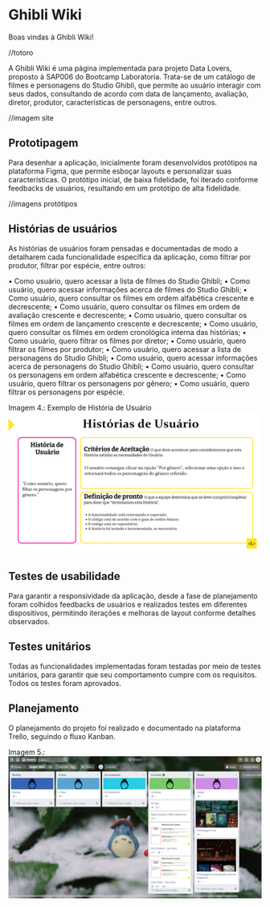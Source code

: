 
# Ghibli Wiki

Boas vindas à Ghibli Wiki! 

//totoro

A Ghibli Wiki é uma página implementada para projeto Data Lovers, proposto à SAP006 do Bootcamp Laboratoria.
Trata-se de um catálogo de filmes e personagens do Studio Ghibli,
que permite ao usuário interagir com seus dados, consultando de acordo com data de lançamento, avaliação, diretor, produtor, características de personagens, entre outros.

//imagem site

## Prototipagem
Para desenhar a aplicação, inicialmente foram desenvolvidos protótipos na
plataforma Figma, que permite esboçar layouts e personalizar suas características.
O protótipo inicial, de baixa fidelidade, foi iterado conforme feedbacks de usuários, 
resultando em um protótipo de alta fidelidade.

//imagens protótipos

## Histórias de usuários
As histórias de usuários foram pensadas e documentadas de modo a detalharem cada funcionalidade específica da aplicação, como filtrar por produtor, filtrar por espécie, entre outros:

• Como usuário, quero acessar a lista de filmes do Studio Ghibli;
• Como usuário, quero acessar informações acerca de filmes do Studio Ghibli;
• Como usuário, quero consultar os filmes em ordem alfabética crescente e decrescente;
• Como usuário, quero consultar os filmes em ordem de avaliação crescente e decrescente;
• Como usuário, quero consultar os filmes em ordem de lançamento crescente e decrescente;
• Como usuário, quero consultar os filmes em ordem cronológica interna das histórias;
• Como usuário, quero filtrar os filmes por diretor;
• Como usuário, quero filtrar os filmes por produtor;
• Como usuário, quero acessar a lista de personagens do Studio Ghibli;
• Como usuário, quero acessar informações acerca de personagens do Studio Ghibli;
• Como usuário, quero consultar os personagens em ordem alfabética crescente e decrescente;
• Como usuário, quero filtrar os personagens por gênero;
• Como usuário, quero filtrar os personagens por espécie. 

Imagem 4.: Exemplo de História de Usuário
<img src="https://github.com/lyandrasaito/SAP006-data-lovers/blob/main/src/img/usExample.png" /> 


## Testes de usabilidade
Para garantir a responsividade da aplicação, desde a fase de planejamento foram
colhidos feedbacks de usuários e realizados testes em diferentes dispositivos, permitindo
iterações e melhoras de layout conforme detalhes observados.

## Testes unitários
Todas as funcionalidades implementadas foram testadas por meio de testes unitários,
para garantir que seu comportamento cumpre com os requisitos. Todos os testes foram aprovados.

## Planejamento
O planejamento do projeto foi realizado e documentado na plataforma Trello, seguindo o fluxo Kanban.

Imagem 5.: 
<img src="https://github.com/lyandrasaito/SAP006-data-lovers/blob/main/src/img/trello.png" /> 

